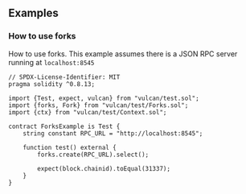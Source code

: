 ## Examples
### How to use forks

How to use forks. This example assumes there is a JSON RPC server running at `localhost:8545`

```solidity
// SPDX-License-Identifier: MIT
pragma solidity ^0.8.13;

import {Test, expect, vulcan} from "vulcan/test.sol";
import {forks, Fork} from "vulcan/test/Forks.sol";
import {ctx} from "vulcan/test/Context.sol";

contract ForksExample is Test {
    string constant RPC_URL = "http://localhost:8545";

    function test() external {
        forks.create(RPC_URL).select();

        expect(block.chainid).toEqual(31337);
    }
}

```

